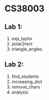 # CS38003

## Lab 1:
1) exp_taylor
2) polar2rect
3) triangle_angles

## Lab 2:
1) find_students
2) increasing_dict
3) remove_chars
4) analysis
